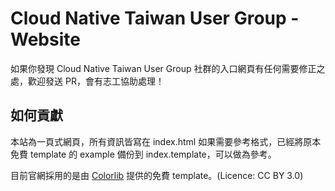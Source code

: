 # Cloud Native Taiwan User Group - Website

如果你發現 Cloud Native Taiwan User Group 社群的入口網頁有任何需要修正之處，歡迎發送 PR，會有志工協助處理！

## 如何貢獻

本站為一頁式網頁，所有資訊皆寫在 index.html
如果需要參考格式，已經將原本免費 template 的 example 備份到 index.template，可以做為參考。

目前官網採用的是由 [Colorlib](https://colorlib.com/wp/template/edusite/) 提供的免費 template。(Licence: CC BY 3.0)
